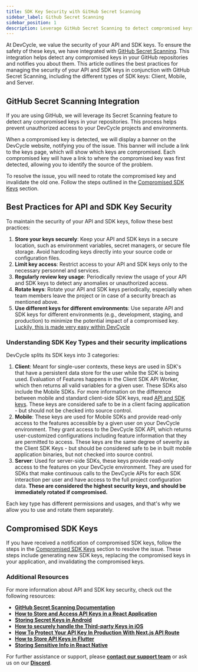 ```yaml
---
title: SDK Key Security with GitHub Secret Scanning
sidebar_label: Github Secret Scanning
sidebar_position: 1
description: Leverage GitHub Secret Scanning to detect compromised keys in your repositories
---
```


At DevCycle, we value the security of your API and SDK keys. To ensure the safety of these keys, we have integrated with
[GitHub Secret Scanning](https://docs.github.com/en/code-security/secret-scanning). This integration helps detect any
compromised keys in your GitHub repositories and notifies you about them. This article outlines the best practices for
managing the security of your API and SDK keys in conjunction with GitHub Secret Scanning, including the different types
of SDK keys: Client, Mobile, and Server.

## GitHub Secret Scanning Integration

If you are using GitHub, we will leverage its Secret Scanning feature to detect any compromised keys in your
repositories. This process helps prevent unauthorized access to your DevCycle projects and environments.

When a compromised key is detected, we will display a banner on the DevCycle website, notifying you of the issue. This
banner will include a link to the keys page, which will show which keys are compromised. Each compromised key will have
a link to where the compromised key was first detected, allowing you to identify the source of the problem.

To resolve the issue, you will need to rotate the compromised key and invalidate the old one. Follow the steps outlined
in the [Compromised SDK Keys](/best-practices/security/compromised-keys) section.

## Best Practices for API and SDK Key Security

To maintain the security of your API and SDK keys, follow these best practices:

1. **Store your keys securely**: Keep your API and SDK keys in a secure location, such as environment variables, secret
   managers, or secure file storage. Avoid hardcoding keys directly into your source code or configuration files.
2. **Limit key access**: Restrict access to your API and SDK keys only to the necessary personnel and services.
3. **Regularly review key usage**: Periodically review the usage of your API and SDK keys to detect any anomalies or
   unauthorized access.
4. **Rotate keys**: Rotate your API and SDK keys periodically, especially when team members leave the project or in case
   of a security breach as mentioned above.
5. **Use different keys for different environments**: Use separate API and SDK keys for different environments (e.g.,
   development, staging, and production) to minimize the potential impact of a compromised key.
   [Luckily, this is made very easy within DevCycle](/essentials/environments)

### Understanding SDK Key Types and their security implications

DevCycle splits its SDK keys into 3 categories:

1. **Client**: Meant for single-user contexts, these keys are used in SDK's that have a persistent data store for the
   user while the SDK is being used. Evaluation of Features happens in the Client SDK API Worker, which then returns all
   valid variables for a given user. These SDKs also include the Mobile SDKs. For more information on the difference
   between mobile and standard client-side SDK keys, read [API and SDK keys](/essentials/keys). These keys are
   considered safe to be in a client facing application - but should not be checked into source control.
2. **Mobile**: These keys are used for Mobile SDKs and provide read-only access to the features accessible by a given
   user on your DevCycle environment. They grant access to the DevCycle SDK API, which returns user-customized
   configurations including feature information that they are permitted to access. These keys are the same degree of
   severity as the Client SDK Keys - but should be considered safe to be in built mobile application binaries, but not
   checked into source control.
3. **Server**: Used for server-side SDKs, these keys provide read-only access to the features on your DevCycle
   environment. They are used for SDKs that make continuous calls to the DevCycle APIs for each SDK interaction per user
   and have access to the full project configuration data. **These are considered the highest security keys, and should
   be immediately rotated if compromised.**

Each key type has different permissions and usages, and that's why we allow you to use and rotate them separately.

## Compromised SDK Keys

If you have received a notification of compromised SDK keys, follow the steps in the
[Compromised SDK Keys](/best-practices/security/compromised-keys) section to resolve the issue. These steps include
generating new SDK keys, replacing the compromised keys in your application, and invalidating the compromised keys.

### **Additional Resources**

For more information about API and SDK key security, check out the following resources:

- **[GitHub Secret Scanning Documentation](https://docs.github.com/en/code-security/secret-security/about-secret-scanning)**
- **[How to Store and Access API Keys in a React Application](https://www.makeuseof.com/react-api-keys-store-access/)**
- **[Storing Secret Keys in Android](https://guides.codepath.com/android/storing-secret-keys-in-android)**
- **[How to securely handle the Third-party Keys in iOS](https://medium.com/@karthianandhanit/how-to-securely-handle-the-third-party-keys-in-ios-adc6266efc1f)**
- **[How To Protect Your API Key In Production With Next.js API Route](https://www.smashingmagazine.com/2021/12/protect-api-key-production-nextjs-api-route/)**
- **[How to Store API Keys in Flutter](https://codewithandrea.com/articles/flutter-api-keys-dart-define-env-files/#:~:text=the%20API%20key%20should%20be,API%20you%20intend%20to%20use)**
- **[Storing Sensitive Info in React Native](https://reactnative.dev/docs/security)**

For further assistance or support, please **[contact our support team](mailto:support@devcycle.com)** or ask us on our
**[Discord](https://discord.gg/pKK4fJgGxG)**.
